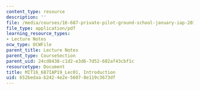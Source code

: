```yaml
---
content_type: resource
description: ''
file: /media/courses/16-687-private-pilot-ground-school-january-iap-2019/652bedaab2424e2e56078e119c3673df_MIT16_687IAP19_Lec01.pdf
file_type: application/pdf
learning_resource_types:
- Lecture Notes
ocw_type: OCWFile
parent_title: Lecture Notes
parent_type: CourseSection
parent_uid: 24cd8438-c1d2-e3d6-7d52-602af43cbf1c
resourcetype: Document
title: MIT16_687IAP19_Lec01, Introduction
uid: 652bedaa-b242-4e2e-5607-8e119c3673df
---
```

